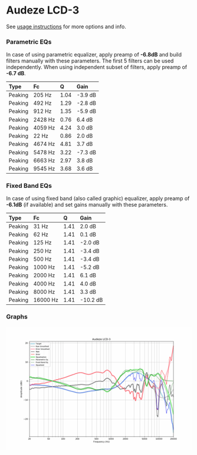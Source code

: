 # Audeze LCD-3
See [usage instructions](https://github.com/jaakkopasanen/AutoEq#usage) for more options and info.

### Parametric EQs
In case of using parametric equalizer, apply preamp of **-6.8dB** and build filters manually
with these parameters. The first 5 filters can be used independently.
When using independent subset of filters, apply preamp of **-6.7 dB**.

| Type    | Fc      |    Q | Gain    |
|:--------|:--------|:-----|:--------|
| Peaking | 205 Hz  | 1.04 | -3.9 dB |
| Peaking | 492 Hz  | 1.29 | -2.8 dB |
| Peaking | 912 Hz  | 1.35 | -5.9 dB |
| Peaking | 2428 Hz | 0.76 | 6.4 dB  |
| Peaking | 4059 Hz | 4.24 | 3.0 dB  |
| Peaking | 22 Hz   | 0.86 | 2.0 dB  |
| Peaking | 4674 Hz | 4.81 | 3.7 dB  |
| Peaking | 5478 Hz | 3.22 | -7.3 dB |
| Peaking | 6663 Hz | 2.97 | 3.8 dB  |
| Peaking | 9545 Hz | 3.68 | 3.6 dB  |

### Fixed Band EQs
In case of using fixed band (also called graphic) equalizer, apply preamp of **-6.1dB**
(if available) and set gains manually with these parameters.

| Type    | Fc       |    Q | Gain     |
|:--------|:---------|:-----|:---------|
| Peaking | 31 Hz    | 1.41 | 2.0 dB   |
| Peaking | 62 Hz    | 1.41 | 0.1 dB   |
| Peaking | 125 Hz   | 1.41 | -2.0 dB  |
| Peaking | 250 Hz   | 1.41 | -3.4 dB  |
| Peaking | 500 Hz   | 1.41 | -3.4 dB  |
| Peaking | 1000 Hz  | 1.41 | -5.2 dB  |
| Peaking | 2000 Hz  | 1.41 | 6.1 dB   |
| Peaking | 4000 Hz  | 1.41 | 4.0 dB   |
| Peaking | 8000 Hz  | 1.41 | 3.3 dB   |
| Peaking | 16000 Hz | 1.41 | -10.2 dB |

### Graphs
![](./Audeze%20LCD-3.png)